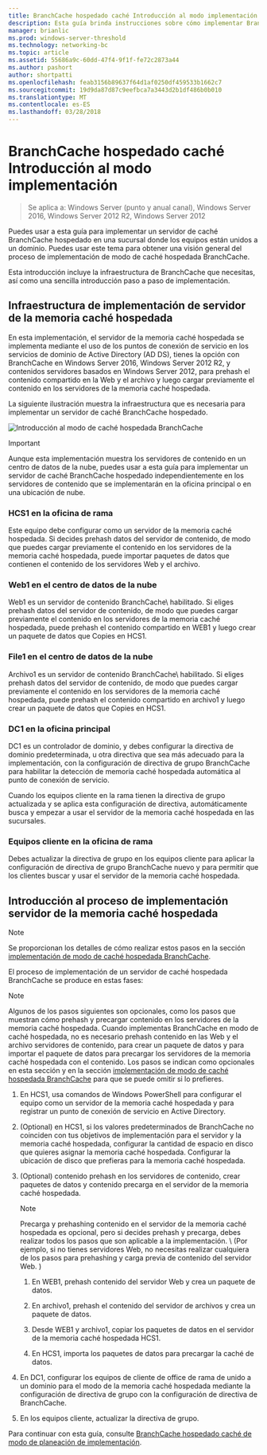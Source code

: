 ```yaml
---
title: BranchCache hospedado caché Introducción al modo implementación
description: Esta guía brinda instrucciones sobre cómo implementar BranchCache en modo de memoria caché hospedada en equipos que ejecutan Windows Server 2016 y Windows 10
manager: brianlic
ms.prod: windows-server-threshold
ms.technology: networking-bc
ms.topic: article
ms.assetid: 55686a9c-60dd-47f4-9f1f-fe72c2873a44
ms.author: pashort
author: shortpatti
ms.openlocfilehash: feab3156b89637f64d1af0250df459533b1662c7
ms.sourcegitcommit: 19d9da87d87c9eefbca7a3443d2b1df486b0b010
ms.translationtype: MT
ms.contentlocale: es-ES
ms.lasthandoff: 03/28/2018
---
```

# <a name="branchcache-hosted-cache-mode-deployment-overview"></a>BranchCache hospedado caché Introducción al modo implementación

>Se aplica a: Windows Server (punto y anual canal), Windows Server 2016, Windows Server 2012 R2, Windows Server 2012

Puedes usar a esta guía para implementar un servidor de caché BranchCache hospedado en una sucursal donde los equipos están unidos a un dominio. Puedes usar este tema para obtener una visión general del proceso de implementación de modo de caché hospedada BranchCache.

Esta introducción incluye la infraestructura de BranchCache que necesitas, así como una sencilla introducción paso a paso de implementación.

## <a name="bkmk_components"></a>Infraestructura de implementación de servidor de la memoria caché hospedada

En esta implementación, el servidor de la memoria caché hospedada se implementa mediante el uso de los puntos de conexión de servicio en los servicios de dominio de Active Directory \(AD DS\), tienes la opción con BranchCache en Windows Server 2016, Windows Server 2012 R2, y contenidos servidores basados en Windows Server 2012, para prehash el contenido compartido en la Web y el archivo y luego cargar previamente el contenido en los servidores de la memoria caché hospedada.

La siguiente ilustración muestra la infraestructura que es necesaria para implementar un servidor de caché BranchCache hospedado.

![Introducción al modo de caché hospedada BranchCache](../../../media/BranchCache-Hcm-Overview/Bc-Hcm-Overview.jpg)

> [!IMPORTANT]
> Aunque esta implementación muestra los servidores de contenido en un centro de datos de la nube, puedes usar a esta guía para implementar un servidor de caché BranchCache hospedado independientemente en los servidores de contenido que se implementarán en la oficina principal o en una ubicación de nube.

### <a name="hcs1-in-the-branch-office"></a>HCS1 en la oficina de rama

Este equipo debe configurar como un servidor de la memoria caché hospedada. Si decides prehash datos del servidor de contenido, de modo que puedes cargar previamente el contenido en los servidores de la memoria caché hospedada, puede importar paquetes de datos que contienen el contenido de los servidores Web y el archivo.

### <a name="web1-in-the-cloud-data-center"></a>Web1 en el centro de datos de la nube

Web1 es un servidor de contenido BranchCache\ habilitado. Si eliges prehash datos del servidor de contenido, de modo que puedes cargar previamente el contenido en los servidores de la memoria caché hospedada, puede prehash el contenido compartido en WEB1 y luego crear un paquete de datos que Copies en HCS1.

### <a name="file1-in-the-cloud-data-center"></a>File1 en el centro de datos de la nube

Archivo1 es un servidor de contenido BranchCache\ habilitado. Si eliges prehash datos del servidor de contenido, de modo que puedes cargar previamente el contenido en los servidores de la memoria caché hospedada, puede prehash el contenido compartido en archivo1 y luego crear un paquete de datos que Copies en HCS1.
  
### <a name="dc1-in-the-main-office"></a>DC1 en la oficina principal

DC1 es un controlador de dominio, y debes configurar la directiva de dominio predeterminada, u otra directiva que sea más adecuado para la implementación, con la configuración de directiva de grupo BranchCache para habilitar la detección de memoria caché hospedada automática al punto de conexión de servicio.

Cuando los equipos cliente en la rama tienen la directiva de grupo actualizada y se aplica esta configuración de directiva, automáticamente busca y empezar a usar el servidor de la memoria caché hospedada en las sucursales.

### <a name="client-computers-in-the-branch-office"></a>Equipos cliente en la oficina de rama

Debes actualizar la directiva de grupo en los equipos cliente para aplicar la configuración de directiva de grupo BranchCache nuevo y para permitir que los clientes buscar y usar el servidor de la memoria caché hospedada.

## <a name="bkmk_overview"></a>Introducción al proceso de implementación servidor de la memoria caché hospedada

>[!NOTE]
>Se proporcionan los detalles de cómo realizar estos pasos en la sección [implementación de modo de caché hospedada BranchCache](4-Bc-Hcm-Deployment.md).

El proceso de implementación de un servidor de caché hospedada BranchCache se produce en estas fases:

>[!NOTE]
>Algunos de los pasos siguientes son opcionales, como los pasos que muestran cómo prehash y precargar contenido en los servidores de la memoria caché hospedada. Cuando implementas BranchCache en modo de caché hospedada, no es necesario prehash contenido en las Web y el archivo servidores de contenido, para crear un paquete de datos y para importar el paquete de datos para precargar los servidores de la memoria caché hospedada con el contenido. Los pasos se indican como opcionales en esta sección y en la sección [implementación de modo de caché hospedada BranchCache](4-Bc-Hcm-Deployment.md) para que se puede omitir si lo prefieres.

1. En HCS1, usa comandos de Windows PowerShell para configurar el equipo como un servidor de la memoria caché hospedada y para registrar un punto de conexión de servicio en Active Directory.

2. \(Optional\) en HCS1, si los valores predeterminados de BranchCache no coinciden con tus objetivos de implementación para el servidor y la memoria caché hospedada, configurar la cantidad de espacio en disco que quieres asignar la memoria caché hospedada. Configurar la ubicación de disco que prefieras para la memoria caché hospedada.

3. \(Optional\) contenido prehash en los servidores de contenido, crear paquetes de datos y contenido precarga en el servidor de la memoria caché hospedada.

    > [!NOTE]
    > Precarga y prehashing contenido en el servidor de la memoria caché hospedada es opcional, pero si decides prehash y precarga, debes realizar todos los pasos que son aplicable a la implementación. \ (Por ejemplo, si no tienes servidores Web, no necesitas realizar cualquiera de los pasos para prehashing y carga previa de contenido del servidor Web. \)

    1. En WEB1, prehash contenido del servidor Web y crea un paquete de datos.

    2. En archivo1, prehash el contenido del servidor de archivos y crea un paquete de datos.

    3. Desde WEB1 y archivo1, copiar los paquetes de datos en el servidor de la memoria caché hospedada HCS1.

    4. En HCS1, importa los paquetes de datos para precargar la caché de datos.

4. En DC1, configurar los equipos de cliente de office de rama de unido a un dominio para el modo de la memoria caché hospedada mediante la configuración de directiva de grupo con la configuración de directiva de BranchCache.

5. En los equipos cliente, actualizar la directiva de grupo.

Para continuar con esta guía, consulte [BranchCache hospedado caché de modo de planeación de implementación](3-Bc-Hcm-Plan.md).